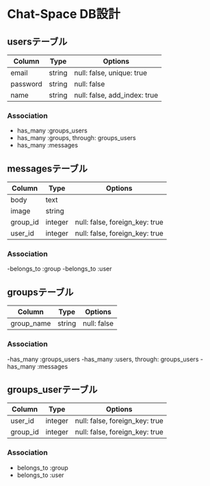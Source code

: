 # Chat-Space DB設計
## usersテーブル
|Column|Type|Options|
|------|----|-------|
|email|string|null: false, unique: true|
|password|string|null: false|
|name|string|null: false, add_index: true|

### Association
- has_many :groups_users
- has_many :groups, through: groups_users
- has_many :messages



## messagesテーブル
|Column|Type|Options|
|------|----|-------|
|body|text|
|image|string|
|group_id|integer|null: false, foreign_key: true|
|user_id|integer|null: false, foreign_key: true|

### Association
-belongs_to :group
-belongs_to :user




## groupsテーブル
|Column|Type|Options|
|------|----|-------|
|group_name|string|null: false|

### Association
-has_many :groups_users
-has_many :users, through: groups_users
-has_many :messages


## groups_userテーブル
|Column|Type|Options|
|------|----|-------|
|user_id|integer|null: false, foreign_key: true|
|group_id|integer|null: false, foreign_key: true|

### Association
- belongs_to :group
- belongs_to :user